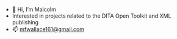 - 👋 Hi, I’m Malcolm
- Interested in projects related to the DITA Open Toolkit and XML publishing
- 📫 mfwallace161@gmail.com

<!---
mfwallace161/mfwallace161 is a ✨ special ✨ repository because its `README.md` (this file) appears on your GitHub profile.
You can click the Preview link to take a look at your changes.
--->
